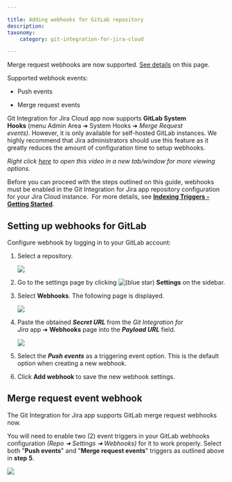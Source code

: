 ```yaml
---

title: Adding webhooks for GitLab repository
description:
taxonomy:
    category: git-integration-for-jira-cloud

---
```

Merge request webhooks are now supported. [See details](https://bigbrassband.atlassian.net/wiki/spaces/GITCLOUD/pages/171377217/Adding+webhooks+for+GitLab+repository#Merge-request-event-webhook) on this page.

Supported webhook events:

*   Push events

*   Merge request events


Git Integration for Jira Cloud app now supports **GitLab System Hooks** (menu Admin Area ➜ System Hooks ➜ _Merge Request events)_. However, it is only available for self-hosted GitLab instances. We highly recommend that Jira administrators should use this feature as it greatly reduces the amount of configuration time to setup webhooks.

_Right click_ [_here_](https://bigbrassband.wistia.net/medias/trp1frsfl4) _to open this video in a new tab/window for more viewing options._

Before you can proceed with the steps outlined on this guide, webhooks must be enabled in the Git Integration for Jira app repository configuration for your Jira Cloud instance.  For more details, see [**Indexing Triggers - Getting Started**](/git-integration-for-jira-cloud/Indexing-Triggers).

## Setting up webhooks for GitLab

Configure webhook by logging in to your GitLab account:

1.  Select a repository.

    ![](https://bigbrassband.atlassian.net/wiki/download/attachments/171377217/web-hooks-gitlab-settings(c).png?version=1&modificationDate=1617193057400&cacheVersion=1&api=v2)
2.  Go to the settings page by clicking ![(blue star)](/wiki/s/-1639011364/6452/8b4898d3c114827e64ec143b4fa79bb76a6cfa5b/_/images/icons/emoticons/star_blue.png) **Settings** on the sidebar.

3.  Select **Webhooks**. The following page is displayed.

    ![](https://bigbrassband.atlassian.net/wiki/download/thumbnails/171377217/web-hooks-gitlab-settings-add(c).png?version=1&modificationDate=1617193057409&cacheVersion=1&api=v2&width=584&height=867)
4.  Paste the obtained _**Secret URL**_ from the _Git Integration for Jira_ app ➜ **Webhooks** page into the _**Payload URL**_ field.

    ![](https://bigbrassband.atlassian.net/wiki/download/thumbnails/171377217/jira-cloud-webhook-url-loc(c1).png?version=1&modificationDate=1617193057414&cacheVersion=1&api=v2&width=646&height=430)
5.  Select the _**Push events**_ as a triggering event option. This is the default option when creating a new webhook.

6.  Click **Add webhook** to save the new webhook settings.


## Merge request event webhook

The Git Integration for Jira app supports GitLab merge request webhooks now.

You will need to enable two (2) event triggers in your GitLab webhooks configuration _(Repo ➜ Settings ➜ Webhooks)_ for it to work properly. Select both "**Push events**" and "**Merge request events**" triggers as outlined above in **step** **5**.

![](https://bigbrassband.atlassian.net/wiki/download/thumbnails/171377217/gitlab-merge-request-event-trigger-webhook.png?version=2&modificationDate=1617193057420&cacheVersion=1&api=v2&width=566&height=152)